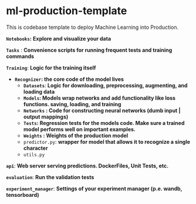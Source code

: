 # ml-production-template
This is codebase template to deploy Machine Learning into Production. 

**`Notebooks`:** **Explore and visualize your data** 

**`Tasks`** : **Convenience scripts for running frequent tests and training commands**

**`Training`**: **Logic for the training itself**

- **`Recognizer`: the core code of the model lives**
    - **`Datasets`**: **Logic for downloading, preprocessing, augmenting, and loading data**
    - **`Models`: Models wrap networks and add functionality like loss functions. saving, loading, and training**
    - **`Networks` : Code for constructing neural networks (dumb input | output mappings)**
    - **`Tests`: Regression tests for the models code. Make sure a trained model performs well on important examples.**
    - **`Weights` : Weights of the production model**
    - `predictor.py`: **wrapper for model that allows it to recognize a single character**
    - `utils.py`

**`api`**: **Web server serving predictions. DockerFiles, Unit Tests,  etc.** 

**`evaluation`**: **Run the validation tests** 

**`experiment_manager`**: **Settings of your experiment manager (**p.e. wandb, tensorboard**)**
